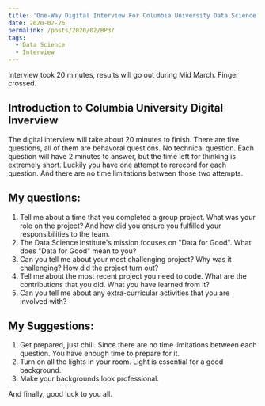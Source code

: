 ```yaml
---
title: 'One-Way Digital Interview For Columbia University Data Science Master'
date: 2020-02-26
permalink: /posts/2020/02/BP3/
tags:
  - Data Science
  - Interview
---
```


Interview took 20 minutes, results will go out during Mid March. Finger crossed.

Introduction to Columbia University Digital Inverview
------
The digital interview will take about 20 minutes to finish. There are five questions, all of them are behavoral questions. No technical question. Each question will have 2 minutes to answer, but the time left for thinking is extremely short. Luckily you have one attempt to rerecord for each question. And there are no time limitations between those two attempts.


My questions:
------
1. Tell me about a time that you completed a group project. What was your role on the project? And how did you ensure you fulfilled your responsibilities to the team.
1. The Data Science Institute's mission focuses on "Data for Good". What does "Data for Good" mean to you?
1. Can you tell me about your most challenging project? Why was it challenging? How did the project turn out?
1. Tell me about the most recent project you need to code. What are the contributions that you did. What you have learned from it?
1. Can you tell me about any extra-curricular activities that you are involved with?


My Suggestions:
------
1. Get prepared, just chill. Since there are no time limitations between each question. You have enough time to prepare for it.
1. Turn on all the lights in your room. Light is essential for a good background.
1. Make your backgrounds look professional.

And finally, good luck to you all.

